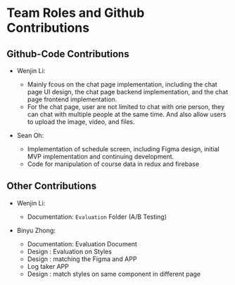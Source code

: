 # Team Roles and Github Contributions

## Github-Code Contributions
- Wenjin Li: 
    - Mainly fcous on the chat page implementation, including the chat page UI design, the chat page backend implementation, and the chat page frontend implementation.
    - For the chat page, user are not limited to chat with one person, they can chat with multiple people at the same time. And also allow users to upload the image, video, and files.

    

- Sean Oh:
    - Implementation of schedule screen, including Figma design, initial MVP implementation and continuing development. 
    - Code for manipulation of course data in redux and firebase

## Other Contributions
- Wenjin Li: 
    - Documentation: `Evaluation` Folder (A/B Testing)
    
- Binyu Zhong: 
    - Documentation: Evaluation Document
    - Design : Evaluation on Styles
    - Design : matching the Figma and APP
    - Log taker
APP
    - Design : match styles on same component in different page    

    
